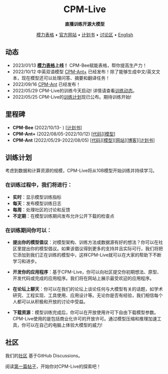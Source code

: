 <div align="center">

<h1>CPM-Live</h1>

**直播训练开源大模型**

<p align="center">
   <a href="https://live.openbmb.org/playground/" target="_blank">模力表格</a> • <a href="https://live.openbmb.org/" target="_blank">官方网站</a> • <a href="./plans/CPM-Live训练计划书.md" target="_blank">计划书</a> • <a href="https://github.com/OpenBMB/CPM-Live/discussions">讨论区</a> • <a href="./README.md" target="_blank">English</a>
<br>
</p>

</div>

## 动态
- 2023/01/13 **[模力表格](https://live.openbmb.org/playground/)上线！** CPM-Bee赋能表格，帮你提高生产力！
- 2022/10/12 中英双语模型 [CPM-Ant+](https://github.com/OpenBMB/CPM-Live/tree/cpm-ant-plus/cpm-live) 已经发布！除了能够生成中文/英文文本，现在模型还可以处理问答、摘要和翻译任务！
- 2022/09/16 [CPM-Ant](https://github.com/OpenBMB/CPM-Live/tree/cpm-ant/cpm-live) 已经发布！
- 2022/05/29 CPM-Live的训练今天启动! 详情请查看[训练动态](https://live.openbmb.org/home)。
- 2022/05/25 CPM-Live的[训练计划](./plans/CPM-Live训练计划书.md)现已公布。期待训练开始!


## 里程碑
- **CPM-Bee** (2022/10/13- ) [[计划书](./plans/CPM-Bee训练计划书.md)]
- **CPM-Ant+** (2022/08/05-2022/10/12) [[代码](https://github.com/OpenBMB/CPM-Live/tree/cpm-ant-plus/cpm-live)][[模型](https://github.com/OpenBMB/CPM-Live/tree/cpm-ant-plus/cpm-live#model-checkpoints)]
- **CPM-Ant** (2022/05/29-2022/08/05) [[代码](https://github.com/OpenBMB/CPM-Live/tree/cpm-ant/cpm-live)][[模型](https://github.com/OpenBMB/CPM-Live/tree/cpm-ant/cpm-live#model-checkpoints)][[网站](https://live.openbmb.org/ant)][[博客](https://www.openbmb.org/en/community/blogs/blogpage?id=98afef2ce45f4fe9a4bc15a66d7ccb92)][[计划书](./plans/CPM-Ant训练计划书.md)]

## 训练计划
考虑到数据和计算资源的规模，CPM-Live将从10B模型开始训练并持续学习。

### 在训练过程中，我们将进行：

- **实时**：显示模型训练指标
- **每天**：发布模型训练日志
- **每周**：处理社区的讨论和反馈
- **不定期**：在模型训练期间发布允许公开下载的检查点


### 在训练期间你可以：

- **提出你的模型倡议**：对模型架构、训练方法或数据源有好的想法？你可以在社区里提出你的模型倡议。如果该倡议得到更多的支持并且实际可行，我们将把它添加到我们正在训练的模型中，这样CPM-Live就可以在大家的帮助下不断学习和进步。

- **开发你的应用程序**：基于CPM-Live，你可以向社区提交你初期想法、原型、开发代码或完成的应用程序。我们将在网站上展示最受欢迎的应用程序。

- **在论坛上聊天**：你可以在我们的论坛上谈论任何与大模型有关的话题，如学术研究、工程实现、工具使用、应用设计等。无论你是否有经验，我们相信每个人都可以从积极和开放的讨论中受益。

- **下载资源**：模型训练完成后，你可以在开放使用许可下自由下载模型参数。CPM-Live使用的是包括商业化许可的开放许可。通过模型压缩和推理加速工具，你可以在自己的电脑上体验大模型的威力!



## 社区

我们的[社区](https://github.com/OpenBMB/CPM-Live/discussions) 基于GitHub Discussions。

阅读[第一篇帖子](https://github.com/OpenBMB/CPM-Live/discussions/1)，开始你对CPM-Live的探索吧！





